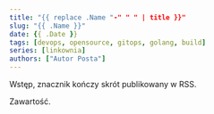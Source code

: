 ```yaml
---
title: "{{ replace .Name "-" " " | title }}"
slug: "{{ .Name }}"
date: {{ .Date }}
tags: [devops, opensource, gitops, golang, build]
series: [linkownia]
authors: ["Autor Posta"]
---
```


Wstęp, znacznik <!--more--> kończy skrót publikowany w RSS.
<!--more-->

Zawartość.
